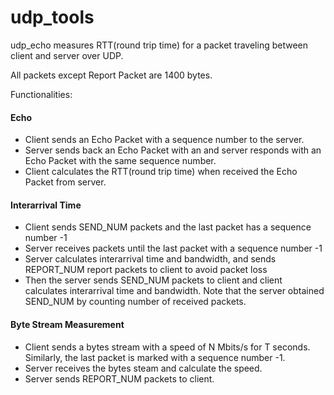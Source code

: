 # udp_tools
udp_echo measures RTT(round trip time) for a packet traveling between client and server over UDP. 

All packets except Report Packet are 1400 bytes. 

Functionalities: 
#### Echo
* Client sends an Echo Packet with a sequence number to the server.
* Server sends back an Echo Packet with an 
and server responds with an Echo Packet with the same sequence number. 
* Client calculates the RTT(round trip time) when received the Echo Packet from server. 

#### Interarrival Time
* Client sends SEND_NUM packets and the last packet has a sequence number -1
* Server receives packets until the last packet with a sequence number -1
* Server calculates interarrival time and bandwidth, and sends REPORT_NUM report packets to client to avoid packet loss 
* Then the server sends SEND_NUM packets to client and client calculates interarrival time and bandwidth. Note that the server obtained SEND_NUM by counting number of received packets.

#### Byte Stream Measurement
* Client sends a bytes stream with a speed of N Mbits/s for T seconds. Similarly, the last packet is marked with a sequence number -1. 
* Server receives the bytes steam and calculate the speed. 
* Server sends REPORT_NUM packets to client.